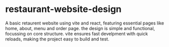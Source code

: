 # restaurant-website-design
A basic retaurent website using vite and react, featuring essential pages like home, about, menu and order page. the design is simple and functional, focussing on core structure. vite ensures fast develpment with quick reloads, making the project easy to build and test.
